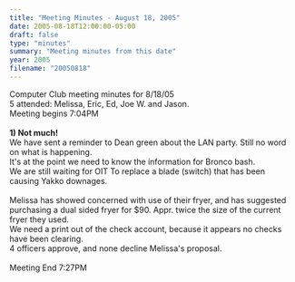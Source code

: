 ```yaml
---
title: "Meeting Minutes - August 18, 2005"
date: 2005-08-18T12:00:00-05:00
draft: false
type: "minutes"
summary: "Meeting minutes from this date"
year: 2005
filename: "20050818"
---
```


Computer Club meeting minutes for 8/18/05<br>
   5 attended: Melissa, Eric, Ed, Joe W. and Jason.<br>
   Meeting begins 7:04PM<br><br>
   <b>1) Not much!</b><br>
   We have sent a reminder to Dean green about the LAN party. Still no word on what is happening.<br>
   It's at the point we need to know the information for Bronco bash.<br>
   We are still waiting for OIT To replace a blade (switch) that has been causing Yakko downages.<br>
   <br>
   Melissa has showed concerned with use of their fryer, and has suggested purchasing a dual sided fryer for $90.  Appr. twice the size of the current fryer they used.<br>
   We need a print out of the check account, because it appears no checks have been clearing.<br>
   4 officers approve, and none decline Melissa's proposal.<br><br>
   Meeting End 7:27PM<br>
